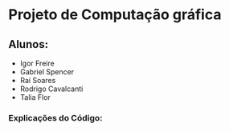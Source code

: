 # Projeto de Computação gráfica

## Alunos:
* Igor Freire
* Gabriel Spencer
* Raí Soares
* Rodrigo Cavalcanti
* Talia Flor

### Explicações do Código:
